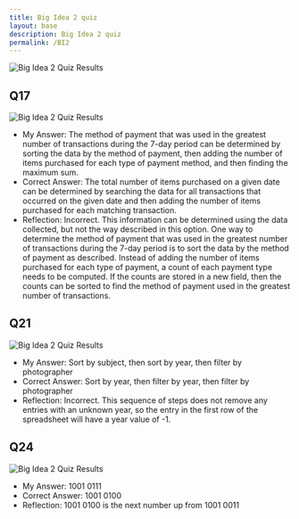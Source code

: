 ```yaml
---
title: Big Idea 2 quiz
layout: base
description: Big Idea 2 quiz
permalink: /BI2
---
```


![Big Idea 2 Quiz Results](https://f1nnc.github.io/mysite/images/BI2.png)

## Q17
![Big Idea 2 Quiz Results](https://f1nnc.github.io/mysite/images/17.png)
- My Answer: The method of payment that was used in the greatest number of transactions during the 7-day period can be determined by sorting the data by the method of payment, then adding the number of items purchased for each type of payment method, and then finding the maximum sum.
- Correct Answer: The total number of items purchased on a given date can be determined by searching the data for all transactions that occurred on the given date and then adding the number of items purchased for each matching transaction.
- Reflection: Incorrect. This information can be determined using the data collected, but not the way described in this option. One way to determine the method of payment that was used in the greatest number of transactions during the 7-day period is to sort the data by the method of payment as described. Instead of adding the number of items purchased for each type of payment, a count of each payment type needs to be computed. If the counts are stored in a new field, then the counts can be sorted to find the method of payment used in the greatest number of transactions.

## Q21
![Big Idea 2 Quiz Results](https://f1nnc.github.io/mysite/images/21.png)
- My Answer: Sort by subject, then sort by year, then filter by photographer
- Correct Answer: Sort by year, then filter by year, then filter by photographer
- Reflection: Incorrect. This sequence of steps does not remove any entries with an unknown year, so the entry in the first row of the spreadsheet will have a year value of -1.

## Q24
![Big Idea 2 Quiz Results](https://f1nnc.github.io/mysite/images/24.png)
- My Answer: 1001 0111
- Correct Answer: 1001 0100
- Reflection: 1001 0100 is the next number up from 1001 0011